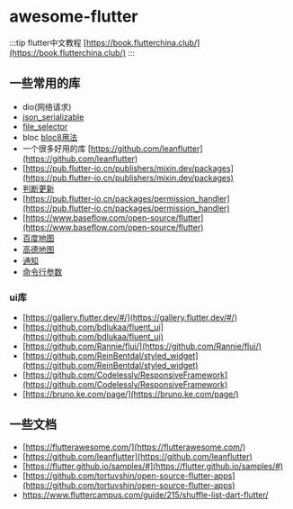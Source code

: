 # awesome-flutter

:::tip
flutter中文教程
[https://book.flutterchina.club/](https://book.flutterchina.club/)
:::

## 一些常用的库

- dio(网络请求)
- [json_serializable](https://pub.flutter-io.cn/packages/json_serializable)
- [file_selector](https://pub.flutter-io.cn/packages/file_selector)
- bloc  [bloc8用法](https://github.com/felangel/bloc/issues/2526)
- 一个很多好用的库 [https://github.com/leanflutter](https://github.com/leanflutter)
- [https://pub.flutter-io.cn/publishers/mixin.dev/packages](https://pub.flutter-io.cn/publishers/mixin.dev/packages)
- [判断更新](https://github.com/xuexiangjys/flutter_xupdate)
- [https://pub.flutter-io.cn/packages/permission_handler](https://pub.flutter-io.cn/packages/permission_handler)
- [https://www.baseflow.com/open-source/flutter](https://www.baseflow.com/open-source/flutter)
- [百度地图](https://pub.flutter-io.cn/packages/flutter_bmflocation)
- [高德地图](https://pub.flutter-io.cn/packages/amap_flutter_location)
- [通知](https://pub.flutter-io.cn/packages/flutter_local_notifications)
- [命令行参数](https://pub.flutter-io.cn/packages/args)

### ui库

- [https://gallery.flutter.dev/#/](https://gallery.flutter.dev/#/)
- [https://github.com/bdlukaa/fluent_ui](https://github.com/bdlukaa/fluent_ui)
- [https://github.com/Rannie/flui/](https://github.com/Rannie/flui/)
- [https://github.com/ReinBentdal/styled_widget](https://github.com/ReinBentdal/styled_widget)
- [https://github.com/Codelessly/ResponsiveFramework](https://github.com/Codelessly/ResponsiveFramework)
- [https://bruno.ke.com/page/](https://bruno.ke.com/page/)

## 一些文档

- [https://flutterawesome.com/](https://flutterawesome.com/)
- [https://github.com/leanflutter](https://github.com/leanflutter)
- [https://flutter.github.io/samples/#](https://flutter.github.io/samples/#)
- [https://github.com/tortuvshin/open-source-flutter-apps](https://github.com/tortuvshin/open-source-flutter-apps)
- <https://www.fluttercampus.com/guide/215/shuffle-list-dart-flutter/>
